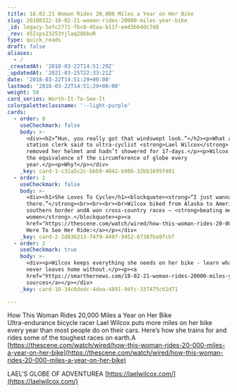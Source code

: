 ```yaml
---
title: 18.02.21 Woman Rides 20,000 Miles a Year on Her Bike
slug: 20180322-18-02-21-woman-rides-20000-miles-year-bike
_id: legacy-5efc2771-fbc0-45aa-b11f-eed3bb4dc7d8
_rev: 45Isps23253Yjlaq286buR
type: quick_reads
draft: false
aliases:
  - /
_createdAt: '2018-03-22T14:51:29Z'
_updatedAt: '2021-03-25T22:33:21Z'
date: '2018-03-22T14:51:29+00:00'
lastmod: '2018-03-22T14:51:29+00:00'
weight: 50
card_series: Worth-It-To-See-It
colorpaletteclassname: '--light-purple'
cards:
  - order: 0
    useCheckmark: false
    body: >-
      <div><h2>“Hun, you really got that windswept look.”</h2><p>What a gas
      station clerk said to ultra-cyclist <strong>Lael Wilcox</strong> after she
      removed her helmet and hadn’t showered for 17-days.</p><p>Wilcox cycles
      the equivalence of the circumference of globe every
      year.</p><p>Why?</p></div>
    _key: card-1-c31a5c2c-bbb9-4042-b986-32bb1695f401
  - order: 1
    useCheckmark: false
    body: >-
      <div><h1>She Loves To Cycle</h1><blockquote><strong>“I just wanna be out
      there.”</strong><br><br><br><br>Wilcox biked from Alaska to America’s
      southern border andA won cross-country races – <strong>beating men &amp;
      women</strong>.</blockquote><p><a
      href="https://thescene.com/watch/wired/how-this-woman-rides-20-000-miles-a-year-on-her-bike">Click
      Here To See Her Ride:</a></p></div>
    _key: card-2-2d836213-74f9-4497-9452-67387ba9fcbf
  - order: 2
    useCheckmark: true
    body: >-
      <div><p>Wilcox keeps everything she needs on her bike - learn what she
      never leaves home without.</p><p><a
      href="https://smarthernews.com/18-02-21-woman-rides-20000-miles-year-bike/">view
      sources</a></p></div>
    _key: card-10-34c6dedc-4dea-4891-94fc-337475c61d71

---
```

How This Woman Rides 20,000 Miles a Year on Her Bike  
Ultra-endurance bicycle racer Lael Wilcox puts more miles on her bike every year than most people do on their cars. Here’s how she trains for and rides some of the toughest races on earth.A [https://thescene.com/watch/wired/how-this-woman-rides-20-000-miles-a-year-on-her-bike](https://thescene.com/watch/wired/how-this-woman-rides-20-000-miles-a-year-on-her-bike)

LAEL’S GLOBE OF ADVENTUREA [https://laelwilcox.com/](https://laelwilcox.com/)